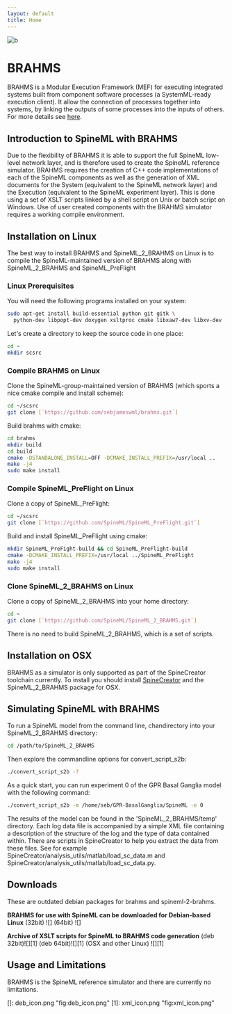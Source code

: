 ```yaml
---
layout: default
title: Home
---
```


![b] 
# BRAHMS

BRAHMS is a Modular Execution Framework (MEF) for executing integrated systems built from component software processes (a SystemML-ready execution client). It allow the connection of processes together into systems, by linking the outputs of some processes into the inputs of others. For more details see [here].

Introduction to SpineML with BRAHMS
-----------------------------------

Due to the flexibility of BRAHMS it is able to support the full SpineML low-level network layer, and is therefore used to create the SpineML reference simulator. BRAHMS requires the creation of C++ code implementations of each of the SpineML components as well as the generation of XML documents for the System (equivalent to the SpineML network layer) and the Execution (equivalent to the SpineML experiment layer). This is done using a set of XSLT scripts linked by a shell script on Unix or batch script on Windows. Use of user created components with the BRAHMS simulator requires a working compile environment.

Installation on Linux
---------------------

The best way to install BRAHMS and SpineML\_2\_BRAHMS on Linux is to compile the SpineML-maintained version of BRAHMS along with SpineML\_2\_BRAHMS and SpineML\_PreFlight

### Linux Prerequisites

You will need the following programs installed on your system:

``` bash
sudo apt-get install build-essential python git gitk \
  python-dev libpopt-dev doxygen xsltproc cmake libxaw7-dev libxv-dev
```

Let's create a directory to keep the source code in one place:

``` bash
cd ~
mkdir scsrc
```

### Compile BRAHMS on Linux

Clone the SpineML-group-maintained version of BRAHMS (which sports a nice cmake compile and install scheme):

``` bash
cd ~/scsrc
git clone [`https://github.com/sebjameswml/brahms.git`]
```

Build brahms with cmake:

``` bash
cd brahms
mkdir build
cd build
cmake -DSTANDALONE_INSTALL=OFF -DCMAKE_INSTALL_PREFIX=/usr/local ..
make -j4
sudo make install
```

### Compile SpineML\_PreFlight on Linux

Clone a copy of SpineML\_PreFlight:

``` bash
cd ~/scsrc
git clone [`https://github.com/SpineML/SpineML_PreFlight.git`]
```

Build and install SpineML\_PreFlight using cmake:

``` bash
mkdir SpineML_PreFight-build && cd SpineML_PreFlight-build
cmake -DCMAKE_INSTALL_PREFIX=/usr/local ../SpineML_PreFlight
make -j4
sudo make install
```

### Clone SpineML\_2\_BRAHMS on Linux

Clone a copy of SpineML\_2\_BRAHMS into your home directory:

``` bash
cd ~
git clone [`https://github.com/SpineML/SpineML_2_BRAHMS.git`]
```

There is no need to build SpineML\_2\_BRAHMS, which is a set of scripts.

Installation on OSX
-------------------

BRAHMS as a simulator is only supported as part of the SpineCreator toolchain currently. To install you should install [SpineCreator] and the SpineML\_2\_BRAHMS package for OSX.

Simulating SpineML with BRAHMS
------------------------------

To run a SpineML model from the command line, chandirectory into your SpineML\_2\_BRAHMS directory:

``` bash
cd /path/to/SpineML_2_BRAHMS
```

Then explore the commandline options for convert\_script\_s2b:

``` bash
./convert_script_s2b -?
```

As a quick start, you can run experiment 0 of the GPR Basal Ganglia model with the following command:

``` bash
./convert_script_s2b -m /home/seb/GPR-BasalGanglia/SpineML -e 0
```

The results of the model can be found in the 'SpineML\_2\_BRAHMS/temp' directory. Each log data file is accompanied by a simple XML file containing a description of the structure of the log and the type of data contained within. There are scripts in SpineCreator to help you extract the data from these files. See for example SpineCreator/analysis\_utils/matlab/load\_sc\_data.m and SpineCreator/analysis\_utils/matlab/load\_sc\_data.py.

Downloads
---------

These are outdated debian packages for brahms and spineml-2-brahms.

**BRAHMS for use with SpineML can be downloaded for Debian-based Linux** (32bit) ![] (64bit) ![]

**Archive of XSLT scripts for SpineML to BRAHMS code generation** (deb 32bit)![][1] (deb 64bit)![][1] (OSX and other Linux) ![][1]

Usage and Limitations
---------------------

BRAHMS is the SpineML reference simulator and there are currently no limitations.

  []: deb_icon.png "fig:deb_icon.png"
  [1]: xml_icon.png "fig:xml_icon.png"

  [b]: /data/images/Brahmslogo-128.png "fig:Brahmslogo-128.png"
  [here]: http://brahms.sourceforge.net/docs/What%20is%20BRAHMS.html
  [`https://github.com/sebjameswml/brahms.git`]: https://github.com/sebjameswml/brahms.git
  [`https://github.com/SpineML/SpineML_PreFlight.git`]: https://github.com/SpineML/SpineML_PreFlight.git
  [`https://github.com/SpineML/SpineML_2_BRAHMS.git`]: https://github.com/SpineML/SpineML_2_BRAHMS.git
  [SpineCreator]: Gui "wikilink"
